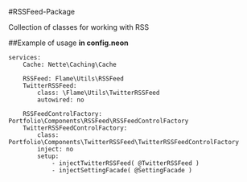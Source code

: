 #RSSFeed-Package

Collection of classes for working with RSS

##Example of usage
**in config.neon**

	services:
		Cache: Nette\Caching\Cache
		
		RSSFeed: Flame\Utils\RSSFeed
		TwitterRSSFeed:
			class: \Flame\Utils\TwitterRSSFeed
			autowired: no

		RSSFeedControlFactory: Portfolio\Components\RSSFeed\RSSFeedControlFactory
		TwitterRSSFeedControlFactory:
			class: Portfolio\Components\TwitterRSSFeed\TwitterRSSFeedControlFactory
			inject: no
			setup:
				- injectTwitterRSSFeed( @TwitterRSSFeed )
				- injectSettingFacade( @SettingFacade )